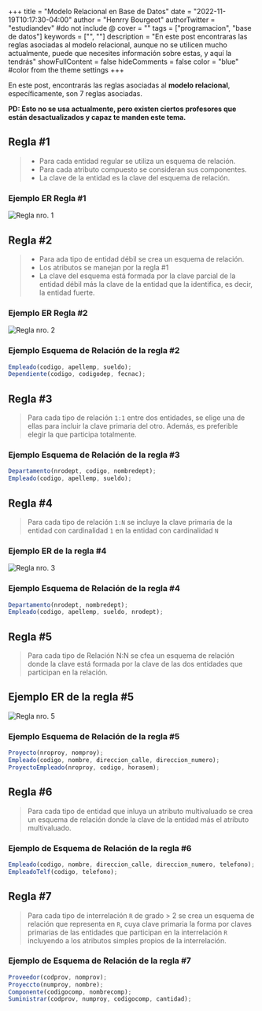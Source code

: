 +++
title = "Modelo Relacional en Base de Datos"
date = "2022-11-19T10:17:30-04:00"
author = "Henrry Bourgeot"
authorTwitter = "estudiandev" #do not include @
cover = ""
tags = ["programacion", "base de datos"]
keywords = ["", ""]
description = "En este post encontraras las reglas asociadas al modelo relacional, aunque no se utilicen mucho actualmente, puede que necesites información sobre estas, y aquí la tendrás"
showFullContent = false
hideComments = false
color = "blue" #color from the theme settings
+++

En este post, encontrarás las reglas asociadas al **modelo relacional**, específicamente, son 7 reglas asociadas.

**PD: Esto no se usa actualmente, pero existen ciertos profesores que están desactualizados y capaz te manden este tema.**

## Regla #1

> - Para cada entidad regular se utiliza un esquema de relación.
> - Para cada atributo compuesto se consideran sus componentes.
> - La clave de la entidad es la clave del esquema de relación.

### Ejemplo ER Regla #1

![Regla nro. 1](/img/regla1.png)

## Regla #2

> - Para ada tipo de entidad débil se crea un esquema de relación.
> - Los atributos se manejan por la regla #1
> - La clave del esquema está formada por la clave parcial de la entidad débil más la clave de la entidad que la identifica, es decir, la entidad fuerte.

### Ejemplo ER Regla #2

![Regla nro. 2](/img/regla2.png)

### Ejemplo Esquema de Relación de la regla #2

```js
Empleado(codigo, apellemp, sueldo);
Dependiente(codigo, codigodep, fecnac);
```

## Regla #3

> Para cada tipo de relación `1:1` entre dos entidades, se elige una de ellas para incluir la clave primaria del otro. Además, es preferible elegir la que participa totalmente.

### Ejemplo Esquema de Relación de la regla #3

```js
Departamento(nrodept, codigo, nombredept);
Empleado(codigo, apellemp, sueldo);
```

## Regla #4

> Para cada tipo de relación `1:N` se incluye la clave primaria de la entidad con cardinalidad `1` en la entidad con cardinalidad `N`

### Ejemplo ER de la regla #4

![Regla nro. 3](/img/regla4.png)

### Ejemplo Esquema de Relación de la regla #4

```js
Departamento(nrodept, nombredept);
Empleado(codigo, apellemp, sueldo, nrodept);
```

## Regla #5

> Para cada tipo de Relación N:N se cfea un esquema de relación donde la clave está formada por la clave de las dos entidades que participan en la relación.

## Ejemplo ER de la regla #5

![Regla nro. 5](/img/regla5.png)

### Ejemplo Esquema de Relación de la regla #5

```js
Proyecto(nroproy, nomproy);
Empleado(codigo, nombre, direccion_calle, direccion_numero);
ProyectoEmpleado(nroproy, codigo, horasem);
```

## Regla #6

> Para cada tipo de entidad que inluya un atributo multivaluado se crea un esquema de relación donde la clave de la entidad más el atributo multivaluado.

### Ejemplo de Esquema de Relación de la regla #6

```js
Empleado(codigo, nombre, direccion_calle, direccion_numero, telefono);
EmpleadoTelf(codigo, telefono);
```

## Regla #7

> Para cada tipo de interrelación `R` de grado > 2 se crea un esquema de relación que representa en `R`, cuya clave primaria la forma por claves primarias de las entidades que participan en la interrelación `R` incluyendo a los atributos simples propios de la interrelación.

### Ejemplo de Esquema de Relación de la regla #7

```js
Proveedor(codprov, nomprov);
Proyeccto(numproy, nombre);
Componente(codigocomp, nombrecomp);
Suministrar(codprov, numproy, codigocomp, cantidad);
```
